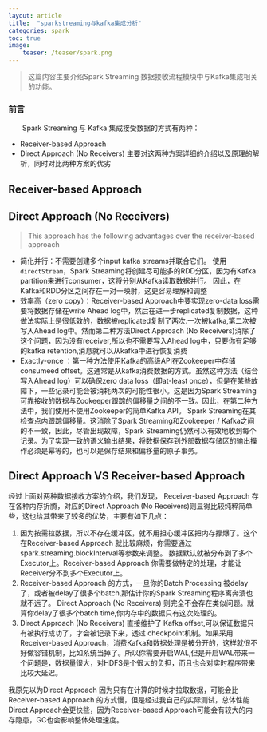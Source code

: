 ```yaml
---
layout: article
title:  "sparkstreaming与kafka集成分析"
categories: spark
toc: true
image:
    teaser: /teaser/spark.png
---
```


> 这篇内容主要介绍Spark Streaming 数据接收流程模块中与Kafka集成相关的功能。




### 前言
&emsp;&emsp;Spark Streaming 与 Kafka 集成接受数据的方式有两种：
* Receiver-based Approach
* Direct Approach (No Receivers)
主要对这两种方案详细的介绍以及原理的解析，同时对比两种方案的优劣
## Receiver-based Approach
## Direct Approach (No Receivers)
> This approach has the following advantages over the receiver-based approach

* 简化并行：不需要创建多个input kafka streams并联合它们。 使用`directStream`，Spark Streaming将创建尽可能多的RDD分区，因为有Kafka partition来进行consumer，这将分别从Kafka读取数据并行。 因此，在Kafka和RDD分区之间存在一对一映射，这更容易理解和调整
* 效率高（zero copy）：Receiver-based Approach中要实现zero-data loss需要将数据存储在write Ahead log中，然后在进一步replicated复制数据，这种做法实际上是很低效的，数据被replicated复制了两次.一次被kafka,第二次被写入Ahead log中。然而第二种方法Direct Approach (No Receivers)消除了这个问题，因为没有receiver,所以也不需要写入Ahead log中，只要你有足够的kafka retention,消息就可以从kafka中进行恢复消费
* Exactly-once ：第一种方法使用Kafka的高级API在Zookeeper中存储consumeed offset。这通常是从kafka消费数据的方式。虽然这种方法（结合写入Ahead log）可以确保zero data loss（即at-least once），但是在某些故障下，一些记录可能会被消耗两次的可能性很小。这是因为Spark Streaming可靠接收的数据与Zookeeper跟踪的偏移量之间的不一致。因此，在第二种方法中，我们使用不使用Zookeeper的简单Kafka API。 Spark Streaming在其检查点内跟踪偏移量。这消除了Spark Streaming和Zookeeper / Kafka之间的不一致，因此，尽管出现故障，Spark Streaming仍然可以有效地收到每个记录。为了实现一致的语义输出结果，将数据保存到外部数据存储区的输出操作必须是幂等的，也可以是保存结果和偏移量的原子事务。
## Direct Approach VS Receiver-based Approach
经过上面对两种数据接收方案的介绍，我们发现， Receiver-based Approach 存在各种内存折腾，对应的Direct Approach (No Receivers)则显得比较纯粹简单些，这也给其带来了较多的优势，主要有如下几点：

1. 因为按需拉数据，所以不存在缓冲区，就不用担心缓冲区把内存撑爆了。这个在Receiver-based Approach 就比较麻烦，你需要通过spark.streaming.blockInterval等参数来调整。
数据默认就被分布到了多个Executor上。Receiver-based Approach 你需要做特定的处理，才能让 Receiver分不到多个Executor上。
2. Receiver-based Approach 的方式，一旦你的Batch Processing 被delay了，或者被delay了很多个batch,那估计你的Spark Streaming程序离奔溃也就不远了。 Direct Approach (No Receivers) 则完全不会存在类似问题。就算你delay了很多个batch time,你内存中的数据只有这次处理的。
3. Direct Approach (No Receivers) 直接维护了 Kafka offset,可以保证数据只有被执行成功了，才会被记录下来，透过 checkpoint机制。如果采用Receiver-based Approach，消费Kafka和数据处理是被分开的，这样就很不好做容错机制，比如系统当掉了。所以你需要开启WAL,但是开启WAL带来一个问题是，数据量很大，对HDFS是个很大的负担，而且也会对实时程序带来比较大延迟。

我原先以为Direct Approach 因为只有在计算的时候才拉取数据，可能会比Receiver-based Approach 的方式慢，但是经过我自己的实际测试，总体性能 Direct Approach会更快些，因为Receiver-based Approach可能会有较大的内存隐患，GC也会影响整体处理速度。